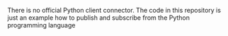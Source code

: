 There is no official Python client connector. The code in this repository is just an example how to publish and subscribe from the Python programming language
